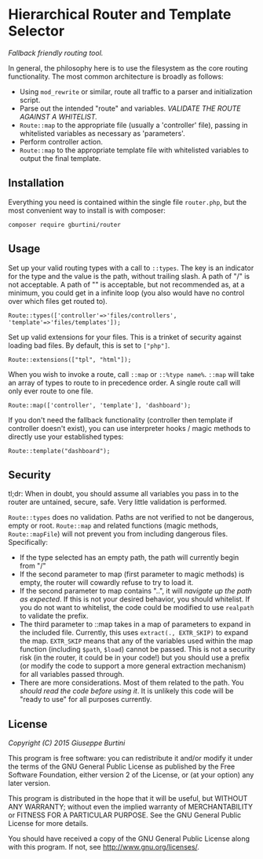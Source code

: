 Hierarchical Router and Template Selector
============================

_Fallback friendly routing tool._

In general, the philosophy here is to use the filesystem as the core routing functionality. The most common architecture is broadly as follows:

* Using `mod_rewrite` or similar, route all traffic to a parser and initialization script.
* Parse out the intended "route" and variables. _VALIDATE THE ROUTE AGAINST A WHITELIST._
* `Route::map` to the appropriate file (usually a 'controller' file), passing in whitelisted variables as necessary as 'parameters'.
* Perform controller action.
* `Route::map` to the appropriate template file with whitelisted variables to output the final template.


Installation
------------

Everything you need is contained within the single file ``router.php``, but the most convenient way to install is with composer:

    composer require gburtini/router

Usage
-----

Set up your valid routing types with a call to `::types`. The key is an indicator for the type and the value is the path, without trailing slash. A path of "/" is not acceptable. A path of "" is acceptable, but not recommended as, at a minimum, you could get in a infinite loop (you also would have no control over which files get routed to).

    Route::types(['controller'=>'files/controllers', 'template'=>'files/templates']);

Set up valid extensions for your files. This is a trinket of security against loading bad files. By default, this is set to `["php"]`.
	
    Route::extensions(["tpl", "html"]);

When you wish to invoke a route, call `::map` or `::%type name%`. `::map` will take an array of types to route to in precedence order. A single route call will only ever route to one file.

    Route::map(['controller', 'template'], 'dashboard');

If you don't need the fallback functionality (controller then template if controller doesn't exist), you can use interpreter hooks / magic methods to directly use your established types:

    Route::template("dashboard");


Security
--------

tl;dr: When in doubt, you should assume all variables you pass in to the router are untained, secure, safe. Very little validation is performed.

`Route::types` does no validation. Paths are not verified to not be dangerous, empty or root. 
`Route::map` and related functions (magic methods, `Route::mapFile`) will not prevent you from including dangerous files. Specifically:
* If the type selected has an empty path, the path will currently begin from "/"
* If the second parameter to map (first parameter to magic methods) is empty, the router will cowardly refuse to try to load it. 
* If the second parameter to map contains "..", it will _navigate up the path as expected_. If this is not your desired behavior, you should whitelist. If you do not want to whitelist, the code could be modified to use `realpath` to validate the prefix.
* The third parameter to ::map takes in a map of parameters to expand in the included file. Currently, this uses `extract(., EXTR_SKIP)` to expand the map. `EXTR_SKIP` means that any of the variables used within the map function (including `$path`, `$load`) cannot be passed. This is not a security risk (in the router, it could be in your code!) but you should use a prefix (or modify the code to support a more general extraction mechanism) for all variables passed through.
* There are more considerations. Most of them related to the path. You *should read the code before using it*. It is unlikely this code will be "ready to use" for all purposes currently.    
    

License
-------
*Copyright (C) 2015 Giuseppe Burtini*

This program is free software: you can redistribute it and/or modify it under the terms of the GNU General Public License as published by the Free Software Foundation, either version 2 of the License, or (at your option) any later version.

This program is distributed in the hope that it will be useful, but WITHOUT ANY WARRANTY; without even the implied warranty of MERCHANTABILITY or FITNESS FOR A PARTICULAR PURPOSE.  See the GNU General Public License for more details.

You should have received a copy of the GNU General Public License along with this program.  If not, see <http://www.gnu.org/licenses/>.
